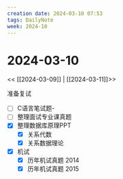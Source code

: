 ```yaml
---
creation date: 2024-03-10 07:53
tags: DailyNote
week: 2024-10
---
```


# 2024-03-10

<< [[2024-03-09]] | [[2024-03-11]]>>


准备复试
- [ ] C语言笔试题-
- [ ] 整理面试专业课真题
- [x] 整理数据库原理PPT
	- [x] 关系代数
	- [x] 关系数据理论
- [x] 机试
	- [x] 历年机试真题 2014
	- [x] 历年机试真题 2015
